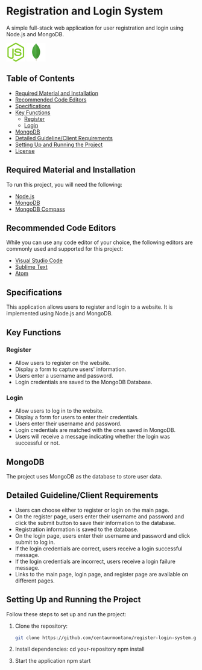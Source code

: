 # Registration and Login System

A simple full-stack web application for user registration and login using Node.js and MongoDB.

<img src="https://raw.githubusercontent.com/devicons/devicon/master/icons/nodejs/nodejs-original.svg" alt="Node.js Logo" width="50" height="50"/> <img src="https://raw.githubusercontent.com/devicons/devicon/master/icons/mongodb/mongodb-original.svg" alt="MongoDB Logo" width="50" height="50"/>

## Table of Contents

- [Required Material and Installation](#required-material-and-installation)
- [Recommended Code Editors](#recommended-code-editors)
- [Specifications](#specifications)
- [Key Functions](#key-functions)
  - [Register](#register)
  - [Login](#login)
- [MongoDB](#mongodb)
- [Detailed Guideline/Client Requirements](#detailed-guidelineclient-requirements)
- [Setting Up and Running the Project](#setting-up-and-running-the-project)
- [License](#license)

## Required Material and Installation

To run this project, you will need the following:

- [Node.js](https://nodejs.org/)
- [MongoDB](https://www.mongodb.com/try/download/community)
- [MongoDB Compass](https://www.mongodb.com/try/download/compass)

## Recommended Code Editors

While you can use any code editor of your choice, the following editors are commonly used and supported for this project:

- [Visual Studio Code](https://code.visualstudio.com/)
- [Sublime Text](https://www.sublimetext.com/)
- [Atom](https://atom.io/)

## Specifications

This application allows users to register and login to a website. It is implemented using Node.js and MongoDB.

## Key Functions

### Register

- Allow users to register on the website.
- Display a form to capture users' information.
- Users enter a username and password.
- Login credentials are saved to the MongoDB Database.

### Login

- Allow users to log in to the website.
- Display a form for users to enter their credentials.
- Users enter their username and password.
- Login credentials are matched with the ones saved in MongoDB.
- Users will receive a message indicating whether the login was successful or not.

## MongoDB

The project uses MongoDB as the database to store user data.

## Detailed Guideline/Client Requirements

- Users can choose either to register or login on the main page.
- On the register page, users enter their username and password and click the submit button to save their information to the database.
- Registration information is saved to the database.
- On the login page, users enter their username and password and click submit to log in.
- If the login credentials are correct, users receive a login successful message.
- If the login credentials are incorrect, users receive a login failure message.
- Links to the main page, login page, and register page are available on different pages.

## Setting Up and Running the Project

Follow these steps to set up and run the project:

1. Clone the repository:
   ```bash
   git clone https://github.com/centaurmontano/register-login-system.git

2. Install dependencies:
cd your-repository
npm install

3. Start the application
npm start 

